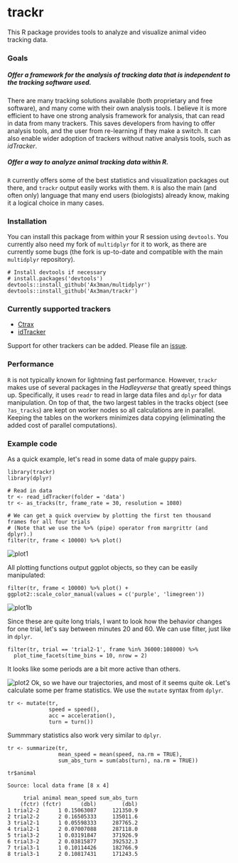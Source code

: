 # trackr
This R package provides tools to analyze and visualize animal video tracking data.

### Goals
##### Offer a framework for the analysis of tracking data that is independent to the tracking software used.
There are many tracking solutions available (both proprietary and free software), and many come with their own analysis tools. I believe it is more efficient to have one strong analysis framework for analysis, that can read in data from many trackers. This saves developers from having to offer analysis tools, and the user from re-learning if they make a switch. It can also enable wider adoption of trackers without native analysis tools, such as *idTracker*.
##### Offer a way to analyze animal tracking data within R.
`R` currently offers some of the best statistics and visualization packages out there, and `trackr` output easily works with them. `R` is also the main (and often only) language that many end users (biologists) already know, making it a logical choice in many cases.

### Installation
You can install this package from within your R session using `devtools`. You currently also need my fork of `multidplyr` for it to work, as there are currently some bugs (the fork is up-to-date and compatible with the main `multidplyr` repository).
````{r}
# Install devtools if necessary
# install.packages('devtools')
devtools::install_github('Ax3man/multidplyr')
devtools::install_github('Ax3man/trackr')
````

### Currently supported trackers

- [Ctrax](http://ctrax.sourceforge.net/)
- [idTracker](http://www.idtracker.es/)

Support for other trackers can be added. Please file an [issue](https://github.com/Ax3man/trackr/issues).

### Performance

`R` is not typically known for lightning fast performance. However, `trackr` makes use of several packages in the *Hadleyverse* that greatly speed things up. Specifically, it uses `readr` to read in large data files and `dplyr` for data manipulation. On top of that, the two largest tables in the tracks object (see `?as_tracks`) are kept on worker nodes so all calculations are in parallel. Keeping the tables on the workers minimizes data copying (eliminating the added cost of parallel computations).

### Example code
As a quick example, let's read in some data of male guppy pairs.
````{r}
library(trackr)
library(dplyr)

# Read in data
tr <- read_idTracker(folder = 'data')
tr <- as_tracks(tr, frame_rate = 30, resolution = 1080)

# We can get a quick overview by plotting the first ten thousand frames for all four trials
# (Note that we use the %>% (pipe) operator from margrittr (and dplyr).)
filter(tr, frame < 10000) %>% plot()
````
![plot1](http://i.imgur.com/zgxRpSz.png)

All plotting functions output ggplot objects, so they can be easily manipulated:
````{r}
filter(tr, frame < 10000) %>% plot() + ggplot2::scale_color_manual(values = c('purple', 'limegreen'))
````
![plot1b](http://i.imgur.com/gbWvcA1.png)

Since these are quite long trials, I want to look how the behavior changes for one trial, let's say between minutes 20 and 60. We can use filter, just like in `dplyr`.
````{r}
filter(tr, trial == 'trial2-1', frame %in% 36000:108000) %>% 
  plot_time_facets(time_bins = 10, nrow = 2)
````
It looks like some periods are a bit more active than others.

![plot2](http://i.imgur.com/ABR8siE.png)
Ok, so we have our trajectories, and most of it seems quite ok. Let's calculate some per frame statistics. We use the `mutate` syntax from `dplyr`.

````{r}
tr <- mutate(tr,
             speed = speed(),
             acc = acceleration(),
             turn = turn())
````
Summmary statistics also work very similar to `dplyr`.
````{r}
tr <- summarize(tr, 
                mean_speed = mean(speed, na.rm = TRUE),
                sum_abs_turn = sum(abs(turn), na.rm = TRUE))

tr$animal

Source: local data frame [8 x 4]

     trial animal mean_speed sum_abs_turn
    (fctr) (fctr)      (dbl)        (dbl)
1 trial2-2      1 0.15063087     121350.9
2 trial2-2      2 0.16505333     135011.6
3 trial2-1      1 0.05598333     287765.2
4 trial2-1      2 0.07007088     287118.0
5 trial3-2      1 0.03191847     371926.9
6 trial3-2      2 0.03815877     392532.3
7 trial3-1      1 0.10114426     182766.9
8 trial3-1      2 0.10817431     171243.5
````
